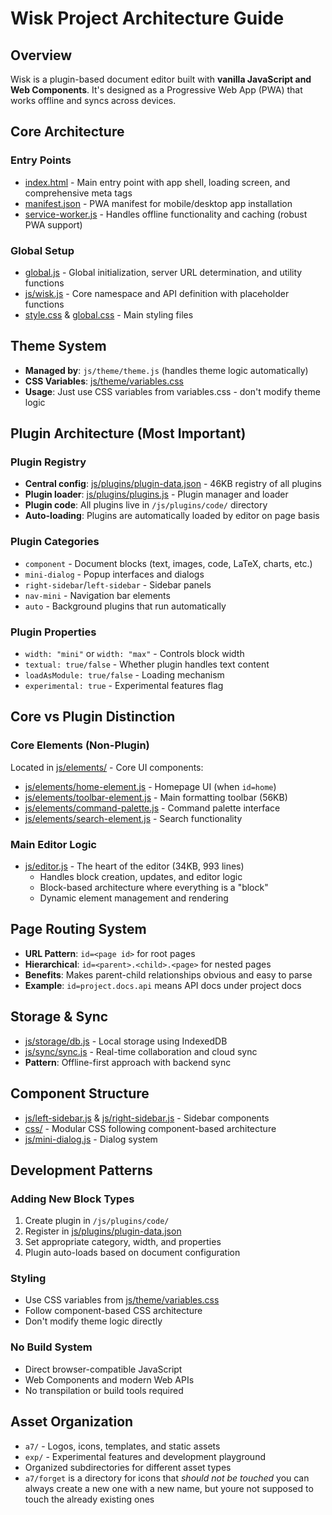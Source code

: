 # Wisk Project Architecture Guide

## Overview
Wisk is a plugin-based document editor built with **vanilla JavaScript and Web Components**. It's designed as a Progressive Web App (PWA) that works offline and syncs across devices.

## Core Architecture

### Entry Points
- [index.html](mdc:index.html) - Main entry point with app shell, loading screen, and comprehensive meta tags
- [manifest.json](mdc:manifest.json) - PWA manifest for mobile/desktop app installation
- [service-worker.js](mdc:service-worker.js) - Handles offline functionality and caching (robust PWA support)

### Global Setup
- [global.js](mdc:global.js) - Global initialization, server URL determination, and utility functions
- [js/wisk.js](mdc:js/wisk.js) - Core namespace and API definition with placeholder functions
- [style.css](mdc:style.css) & [global.css](mdc:global.css) - Main styling files

## Theme System
- **Managed by**: `js/theme/theme.js` (handles theme logic automatically)
- **CSS Variables**: [js/theme/variables.css](mdc:js/theme/variables.css)
- **Usage**: Just use CSS variables from variables.css - don't modify theme logic

## Plugin Architecture (Most Important)

### Plugin Registry
- **Central config**: [js/plugins/plugin-data.json](mdc:js/plugins/plugin-data.json) - 46KB registry of all plugins
- **Plugin loader**: [js/plugins/plugins.js](mdc:js/plugins/plugins.js) - Plugin manager and loader
- **Plugin code**: All plugins live in `/js/plugins/code/` directory
- **Auto-loading**: Plugins are automatically loaded by editor on page basis

### Plugin Categories
- `component` - Document blocks (text, images, code, LaTeX, charts, etc.)
- `mini-dialog` - Popup interfaces and dialogs
- `right-sidebar`/`left-sidebar` - Sidebar panels
- `nav-mini` - Navigation bar elements
- `auto` - Background plugins that run automatically

### Plugin Properties
- `width: "mini"` or `width: "max"` - Controls block width
- `textual: true/false` - Whether plugin handles text content
- `loadAsModule: true/false` - Loading mechanism
- `experimental: true` - Experimental features flag

## Core vs Plugin Distinction

### Core Elements (Non-Plugin)
Located in [js/elements/](mdc:js/elements) - Core UI components:
- [js/elements/home-element.js](mdc:js/elements/home-element.js) - Homepage UI (when `id=home`)
- [js/elements/toolbar-element.js](mdc:js/elements/toolbar-element.js) - Main formatting toolbar (56KB)
- [js/elements/command-palette.js](mdc:js/elements/command-palette.js) - Command palette interface
- [js/elements/search-element.js](mdc:js/elements/search-element.js) - Search functionality

### Main Editor Logic
- [js/editor.js](mdc:js/editor.js) - The heart of the editor (34KB, 993 lines)
  - Handles block creation, updates, and editor logic
  - Block-based architecture where everything is a "block"
  - Dynamic element management and rendering

## Page Routing System
- **URL Pattern**: `id=<page id>` for root pages
- **Hierarchical**: `id=<parent>.<child>.<page>` for nested pages
- **Benefits**: Makes parent-child relationships obvious and easy to parse
- **Example**: `id=project.docs.api` means API docs under project docs

## Storage & Sync
- [js/storage/db.js](mdc:js/storage/db.js) - Local storage using IndexedDB
- [js/sync/sync.js](mdc:js/sync/sync.js) - Real-time collaboration and cloud sync
- **Pattern**: Offline-first approach with backend sync

## Component Structure
- [js/left-sidebar.js](mdc:js/left-sidebar.js) & [js/right-sidebar.js](mdc:js/right-sidebar.js) - Sidebar components
- [css/](mdc:css) - Modular CSS following component-based architecture
- [js/mini-dialog.js](mdc:js/mini-dialog.js) - Dialog system

## Development Patterns

### Adding New Block Types
1. Create plugin in `/js/plugins/code/`
2. Register in [js/plugins/plugin-data.json](mdc:js/plugins/plugin-data.json)
3. Set appropriate category, width, and properties
4. Plugin auto-loads based on document configuration

### Styling
- Use CSS variables from [js/theme/variables.css](mdc:js/theme/variables.css)
- Follow component-based CSS architecture
- Don't modify theme logic directly

### No Build System
- Direct browser-compatible JavaScript
- Web Components and modern Web APIs
- No transpilation or build tools required

## Asset Organization
- `a7/` - Logos, icons, templates, and static assets
- `exp/` - Experimental features and development playground
- Organized subdirectories for different asset types
- `a7/forget` is a directory for icons that *should not be touched* you can always create a new one with a new name, but youre not supposed to touch the already existing ones
